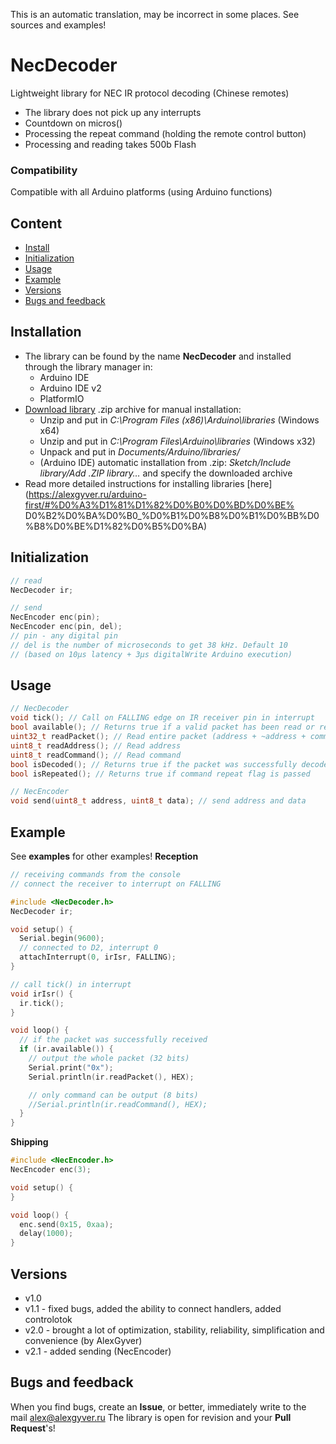 This is an automatic translation, may be incorrect in some places. See sources and examples!

# NecDecoder
Lightweight library for NEC IR protocol decoding (Chinese remotes)
- The library does not pick up any interrupts
- Countdown on micros()
- Processing the repeat command (holding the remote control button)
- Processing and reading takes 500b Flash

### Compatibility
Compatible with all Arduino platforms (using Arduino functions)

## Content
- [Install](#install)
- [Initialization](#init)
- [Usage](#usage)
- [Example](#example)
- [Versions](#versions)
- [Bugs and feedback](#feedback)

<a id="install"></a>
## Installation
- The library can be found by the name **NecDecoder** and installed through the library manager in:
    - Arduino IDE
    - Arduino IDE v2
    - PlatformIO
- [Download library](https://github.com/GyverLibs/NecDecoder/archive/refs/heads/main.zip) .zip archive for manual installation:
    - Unzip and put in *C:\Program Files (x86)\Arduino\libraries* (Windows x64)
    - Unzip and put in *C:\Program Files\Arduino\libraries* (Windows x32)
    - Unpack and put in *Documents/Arduino/libraries/*
    - (Arduino IDE) automatic installation from .zip: *Sketch/Include library/Add .ZIP library…* and specify the downloaded archive
- Read more detailed instructions for installing libraries [here] (https://alexgyver.ru/arduino-first/#%D0%A3%D1%81%D1%82%D0%B0%D0%BD%D0%BE% D0%B2%D0%BA%D0%B0_%D0%B1%D0%B8%D0%B1%D0%BB%D0%B8%D0%BE%D1%82%D0%B5%D0%BA)

<a id="init"></a>
## Initialization
```cpp
// read
NecDecoder ir;

// send
NecEncoder enc(pin);
NecEncoder enc(pin, del);
// pin - any digital pin
// del is the number of microseconds to get 38 kHz. Default 10
// (based on 10µs latency + 3µs digitalWrite Arduino execution)
```

<a id="usage"></a>
## Usage
```cpp
// NecDecoder
void tick(); // Call on FALLING edge on IR receiver pin in interrupt
bool available(); // Returns true if a valid packet has been read or repeated (isDecoded() + isRepeated())
uint32_t readPacket(); // Read entire packet (address + ~address + command + ~command)
uint8_t readAddress(); // Read address
uint8_t readCommand(); // Read command
bool isDecoded(); // Returns true if the packet was successfully decoded
bool isRepeated(); // Returns true if command repeat flag is passed

// NecEncoder
void send(uint8_t address, uint8_t data); // send address and data
```

<a id="example"></a>
## Example
See **examples** for other examples!
**Reception**
```cpp
// receiving commands from the console
// connect the receiver to interrupt on FALLING

#include <NecDecoder.h>
NecDecoder ir;

void setup() {
  Serial.begin(9600);
  // connected to D2, interrupt 0
  attachInterrupt(0, irIsr, FALLING);
}

// call tick() in interrupt
void irIsr() {
  ir.tick();
}

void loop() {
  // if the packet was successfully received
  if (ir.available()) {
    // output the whole packet (32 bits)
    Serial.print("0x");
    Serial.println(ir.readPacket(), HEX);

    // only command can be output (8 bits)
    //Serial.println(ir.readCommand(), HEX);
  }
}
```

**Shipping**
```cpp
#include <NecEncoder.h>
NecEncoder enc(3);

void setup() {
}

void loop() {
  enc.send(0x15, 0xaa);
  delay(1000);
}
```

<a id="versions"></a>
## Versions
- v1.0
- v1.1 - fixed bugs, added the ability to connect handlers, added controlotok
- v2.0 - brought a lot of optimization, stability, reliability, simplification and convenience (by AlexGyver)
- v2.1 - added sending (NecEncoder)

<a id="feedback"></a>
## Bugs and feedback
When you find bugs, create an **Issue**, or better, immediately write to the mail [alex@alexgyver.ru](mailto:alex@alexgyver.ru)
The library is open for revision and your **Pull Request**'s!